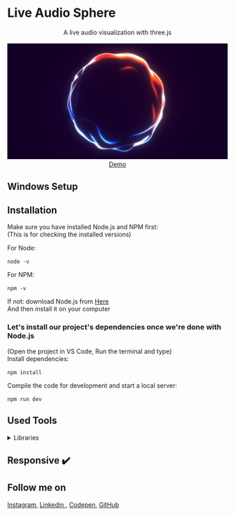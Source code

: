 # Live Audio Sphere
<p align="center">
A live audio visualization with three.js
<br>
<br>        
<a href="https://live-audio-sphere.vercel.app">
        <img alt="Thumbnail" src="./static/social/share-1200x630.png" />
    </a>
<br>
<a href="https://live-audio-sphere.vercel.app">
        Demo
    </a>
</p>

## Windows Setup

## Installation
Make sure you have installed Node.js and NPM first:<br>
(This is for checking the installed versions)

For Node:
```
node -v
```
For NPM:
```
npm -v
```

If not: download Node.js from [Here](https://nodejs.org/en/)<br>
And then install it on your computer 

### Let's install our project's dependencies once we're done with Node.js
(Open the project in VS Code, Run the terminal and type)<br>
Install dependencies:

```
npm install
```

Compile the code for development and start a local server:

```
npm run dev
```

## Used Tools

<details>
  <summary> Libraries</summary>
  

1. [ThreeJS](https://threejs.org)   

</details>

## Responsive ✔️


## Follow me on

[Instagram](https://www.instagram.com/houssem_lachtar/), [Linkedin ](https://www.linkedin.com/in/houssem-lachtar/), [Codepen](https://codepen.io/houssem-lachtar), [GitHub](https://github.com/houssemlachtar)
